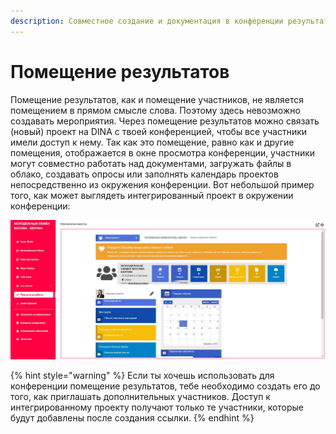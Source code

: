 ```yaml
---
description: Совместное создание и документация в конференции результатов
---
```


# Помещение результатов

Помещение результатов, как и помещение участников, не является помещением в прямом смысле слова. Поэтому здесь невозможно создавать мероприятия. Через помещение результатов можно связать \(новый\) проект на DINA с твоей конференцией, чтобы все участники имели доступ к нему. Так как это помещение, равно как и другие помещения, отображается в окне просмотра конференции, участники могут совместно работать над документами, загружать файлы в облако, создавать опросы или заполнять календарь проектов непосредственно из окружения конференции. Вот небольшой пример того, как может выглядеть интегрированный проект в окружении конференции:

![&#x41F;&#x440;&#x438;&#x43C;&#x435;&#x440; &#x43F;&#x43E;&#x43C;&#x435;&#x449;&#x435;&#x43D;&#x438;&#x44F; &#x440;&#x435;&#x437;&#x443;&#x43B;&#x44C;&#x442;&#x430;&#x442;&#x43E;&#x432;](../../.gitbook/assets/skrin7.jpg)

{% hint style="warning" %}
Если ты хочешь использовать для конференции помещение результатов, тебе необходимо создать его до того, как приглашать дополнительных участников. Доступ к интегрированному проекту получают только те участники, которые будут добавлены после создания ссылки.
{% endhint %}

